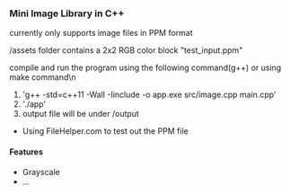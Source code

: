 ### Mini Image Library in C++

currently only supports image files in PPM format

/assets folder contains a 2x2 RGB color block "test_input.ppm"

compile and run the program using the following command(g++) or using make command\n
1. 'g++ -std=c++11 -Wall -Iinclude -o app.exe src/image.cpp main.cpp'
2. './app'
3. output file will be under /output

- Using FileHelper.com to test out the PPM file

#### Features
- Grayscale 
- ...



